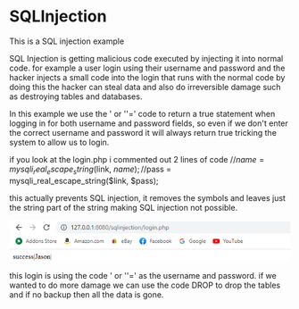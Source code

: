 # SQLInjection
This is a SQL injection example

SQL Injection is getting malicious code executed by injecting it into normal code. for example a user login using their username and password
and the hacker injects a small code into the login that runs with the normal code by doing this the hacker can steal data and also do irreversible
damage such as destroying tables and databases.

In this example we use the ' or ''=' code to return a true statement when logging in for both username and password fields, so even if we don't enter
the correct username and password it will always return true tricking the system to allow us to login.

if you look at the login.php i commented out 2 lines of code
//$name = mysqli_real_escape_string($link, $name);
//$pass = mysqli_real_escape_string($link, $pass);

this actually prevents SQL injection, it removes the symbols and leaves just the string part of the string making SQL injection not possible.

![Screenshot](https://github.com/jasnnh/SQLInjection/blob/main/ss.PNG)

this login is using the code ' or ''=' as the username and password.
if we wanted to do more damage we can use the code DROP to drop the tables and if no backup then all the data is gone.
